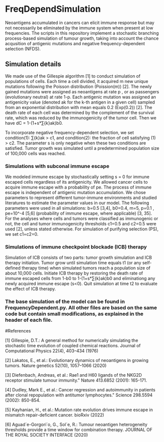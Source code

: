 # FreqDependSimulation

Neoantigens accumulated in cancers can elicit immune response but may not necessarily be eliminated by the immune system when present at low frequencies. The scripts in this repository implement a stochastic branching process-based simulation of tumour growth, taking into account the chance acqusition of antigenic mutations and negative frequency-dependent selection (NFDS). 

## Simulation details

We made use of the Gillespie algorithm [1] to conduct simulation of populations of cells. Each time a cell divided, it acquired m new unique mutations following the Poisson distribution (Poission(m)) [2]. The newly gained mutations were assigned as neoantigens at rate p , or as passengers (evolutionary neutral) at rate 1-p. Each antigenic mutation was assigned an antigenicity value (denoted ak for the k-th antigen in a given cell) sampled from an exponential distribution with mean equals 0.2 (Exp(0.2)) [2]. The death rate of each cell was determined by the complement of the survival rate, which was reduced by the immunogenicity of the tumor cell. Then we have dC = 1-(1+s*∑{k}ak)b0.

To incorporate negative frequency-dependent selection, we set condition(1): ∑{k}ak > c1, and condition(2): the fraction of cell satisfying (1) > c2. The parameter s is only negative when these two conditions are satisfied. Tumor growth was simulated until a predetermined population size of 100,000 cells was reached.

### Simulations with subconal immune escape

We modeled immune escape by stochastically setting s = 0 for immune escaped cells regardless of its antigenicity. We allowed cancer cells to acquire immune escape with a probability of pe. The process of immune escape is independent of antigenic mutation accumulation.
We chose parameters to represent different tumor-immune environments and studied literatures to estimate the parameter values in our model. 
The following parameters were used in all simulations:  b=0.5 [3,4], b0=0.4, m=5, p=0.1 , pe=10^-4 [5,6] (probability of immune escape, where applicable) [3, 35]. For the analyses where cells and tumors were classified as immunogenic or not, the cell and tumor immunogenicity thresholds c1=0.5 and c2=0.5 were used [2], unless stated otherwise. For simulation of purifying selection (PS), we set c1=c2=0.  

### Simulations of immune checkpoint blockade (ICB) therapy

Simulation of ICB consists of two parts: tumor growth simulation and ICB therapy initiation. Tumor grow until simulation time equals t1 (or any self-defined therapy time) when simulated tumors reach a population size of about 10,000 cells. Initiate ICB therapy by restoring the death rate of immune escaped cells from 1-b0 to 1-(1+s*∑{k}ak)b0 and eliminationg any newly acquired immune escape (s<0). Quit simulation at time t2 to evaluate the effect of ICB therapy. 


### The base simulation of the model can be found in FrequencyDependent.py. All other files are based on the same code but contain small modifications, as explained in the header of each file.



#References

[1] Gillespie, D.T.: A general method for numerically simulating the stochastic time evolution of coupled chemical reactions. Journal of Computational Physics 22(4), 403–434 (1976)

[2] Lakatos, E., et al.: Evolutionary dynamics of neoantigens in growing tumors. Nature genetics 52(10), 1057–1066 (2020)

[3] Diefenbach, Andreas, et al.: Rae1 and H60 ligands of the NKG2D receptor stimulate tumour immunity." Nature 413.6852 (2001): 165-171.

[4] Dudley, Mark E., et al.: Cancer regression and autoimmunity in patients after clonal repopulation with antitumor lymphocytes." Science 298.5594 (2002): 850-854.

[5] Kayhanian, H., et al.: Mutation rate evolution drives immune escape in mismatch repair-deficient cancer. bioRxiv (2022)

[6] Aguad´e-Gorgori´o, G., Sol´e, R.: Tumour neoantigen heterogeneity thresholds provide a time window for combination therapy. JOURNAL OF THE ROYAL SOCIETY INTERFACE (2020)
